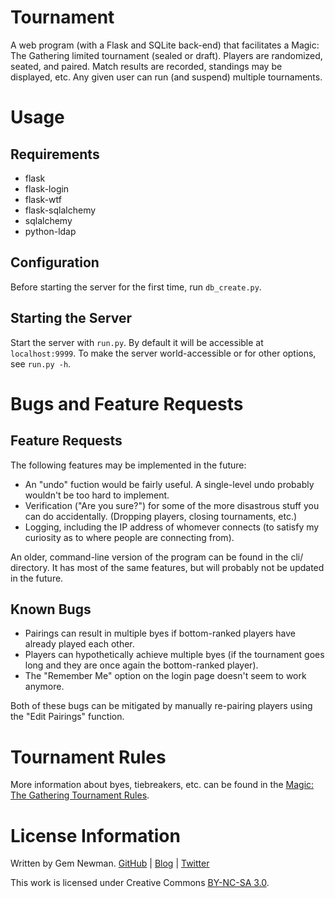 Tournament
==========

A web program (with a Flask and SQLite back-end) that facilitates a Magic: The Gathering limited tournament (sealed or draft). Players are randomized, seated, and paired. Match results are recorded, standings may be displayed, etc. Any given user can run (and suspend) multiple tournaments.

Usage
=====

Requirements
------------

* flask
* flask-login
* flask-wtf
* flask-sqlalchemy
* sqlalchemy
* python-ldap

Configuration
-------------

Before starting the server for the first time, run `db_create.py`.

Starting the Server
-------------------

Start the server with `run.py`. By default it will be accessible at `localhost:9999`. To make the server world-accessible or for other options, see `run.py -h`.

Bugs and Feature Requests
=========================

Feature Requests
----------------

The following features may be implemented in the future:

* An "undo" fuction would be fairly useful. A single-level undo probably wouldn't be too hard to implement.
* Verification ("Are you sure?") for some of the more disastrous stuff you can do accidentally. (Dropping players, closing tournaments, etc.)
* Logging, including the IP address of whomever connects (to satisfy my curiosity as to where people are connecting from).

An older, command-line version of the program can be found in the cli/ directory. It has most of the same features, but will probably not be updated in the future.

Known Bugs
----------

* Pairings can result in multiple byes if bottom-ranked players have already played each other.
* Players can hypothetically achieve multiple byes (if the tournament goes long and they are once again the bottom-ranked player).
* The "Remember Me" option on the login page doesn't seem to work anymore.

Both of these bugs can be mitigated by manually re-pairing players using the "Edit Pairings" function.

Tournament Rules
================

More information about byes, tiebreakers, etc. can be found in the [Magic: The Gathering Tournament Rules](http://www.wizards.com/ContentResources/Wizards/WPN/Main/Documents/Magic_The_Gathering_Tournament_Rules_PDF2.pdf).

License Information
===================

Written by Gem Newman. [GitHub](https://github.com/spurll/) | [Blog](http://www.startleddisbelief.com) | [Twitter](https://twitter.com/spurll)

This work is licensed under Creative Commons [BY-NC-SA 3.0](https://creativecommons.org/licenses/by-nc-sa/3.0/).
